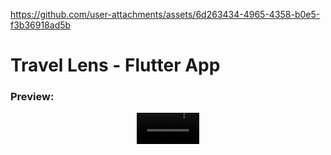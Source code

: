 
https://github.com/user-attachments/assets/6d263434-4965-4358-b0e5-f3b36918ad5b
# Travel Lens - Flutter App

### Preview:
<div align="center">
  <video src="https://github.com/user-attachments/assets/24e0c619-639f-4972-9a14-2ace8e6147f7" width=100/>
<div/>
